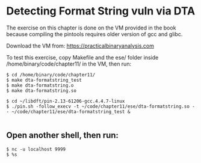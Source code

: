# Detecting Format String vuln via DTA

The exercise on this chapter is done on the VM provided in the book because compiling
the pintools requires older version of gcc and glibc. 

Download the VM from: https://practicalbinaryanalysis.com 

To test this exercise, copy Makefile and the ese/ folder inside /home/binary/code/chapter11/ in the VM, then run:


```
$ cd /home/binary/code/chapter11/
$ make dta-formatstring_test
$ make dta-formatstring.o
$ make dta-formatstring.so

$ cd ~/libdft/pin-2.13-61206-gcc.4.4.7-linux
$ ./pin.sh -follow_execv -t ~/code/chapter11/ese/dta-formatstring.so -- ~/code/chapter11/ese/dta-formatstring_test &


```

## Open another shell, then run:

```
$ nc -u localhost 9999
$ %s
```
